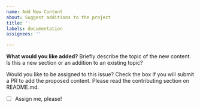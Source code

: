 ```yaml
---
name: Add New Content
about: Suggest additions to the project
title: ''
labels: documentation
assignees: ''

---
```


**What would you like added?**
Briefly describe the topic of the new content. Is this a new section or an addition to an existing topic?

Would you like to be assigned to this issue?
Check the box if you will submit a PR to add the proposed content. Please read the contributing section on README.md.
- [ ] Assign me, please!

